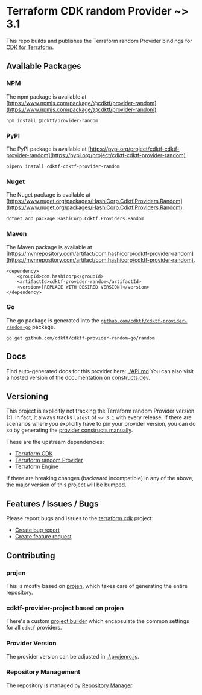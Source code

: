 # Terraform CDK random Provider ~> 3.1

This repo builds and publishes the Terraform random Provider bindings for [CDK for Terraform](https://cdk.tf).

## Available Packages

### NPM

The npm package is available at [https://www.npmjs.com/package/@cdktf/provider-random](https://www.npmjs.com/package/@cdktf/provider-random).

`npm install @cdktf/provider-random`

### PyPI

The PyPI package is available at [https://pypi.org/project/cdktf-cdktf-provider-random](https://pypi.org/project/cdktf-cdktf-provider-random).

`pipenv install cdktf-cdktf-provider-random`

### Nuget

The Nuget package is available at [https://www.nuget.org/packages/HashiCorp.Cdktf.Providers.Random](https://www.nuget.org/packages/HashiCorp.Cdktf.Providers.Random).

`dotnet add package HashiCorp.Cdktf.Providers.Random`

### Maven

The Maven package is available at [https://mvnrepository.com/artifact/com.hashicorp/cdktf-provider-random](https://mvnrepository.com/artifact/com.hashicorp/cdktf-provider-random).

```
<dependency>
    <groupId>com.hashicorp</groupId>
    <artifactId>cdktf-provider-random</artifactId>
    <version>[REPLACE WITH DESIRED VERSION]</version>
</dependency>
```

### Go

The go package is generated into the [`github.com/cdktf/cdktf-provider-random-go`](https://github.com/cdktf/cdktf-provider-random-go) package.

`go get github.com/cdktf/cdktf-provider-random-go/random`

## Docs

Find auto-generated docs for this provider here: [./API.md](./API.md)
You can also visit a hosted version of the documentation on [constructs.dev](https://constructs.dev/packages/@cdktf/provider-random).

## Versioning

This project is explicitly not tracking the Terraform random Provider version 1:1. In fact, it always tracks `latest` of `~> 3.1` with every release. If there are scenarios where you explicitly have to pin your provider version, you can do so by generating the [provider constructs manually](https://cdk.tf/imports).

These are the upstream dependencies:

* [Terraform CDK](https://cdk.tf)
* [Terraform random Provider](https://github.com/terraform-providers/terraform-provider-random)
* [Terraform Engine](https://terraform.io)

If there are breaking changes (backward incompatible) in any of the above, the major version of this project will be bumped.

## Features / Issues / Bugs

Please report bugs and issues to the [terraform cdk](https://cdk.tf) project:

* [Create bug report](https://cdk.tf/bug)
* [Create feature request](https://cdk.tf/feature)

## Contributing

### projen

This is mostly based on [projen](https://github.com/eladb/projen), which takes care of generating the entire repository.

### cdktf-provider-project based on projen

There's a custom [project builder](https://github.com/hashicorp/cdktf-provider-project) which encapsulate the common settings for all `cdktf` providers.

### Provider Version

The provider version can be adjusted in [./.projenrc.js](./.projenrc.js).

### Repository Management

The repository is managed by [Repository Manager](https://github.com/hashicorp/cdktf-repository-manager/)
